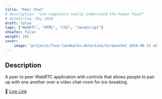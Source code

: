 ```yaml
---
title: "Peer Chat"
# description: "Can computers really understand the human face?"
# dateString: May 2020
draft: false
tags: ["WebRTC", "HTML", "CSS", "JavaScript"]
showToc: false
weight: 205
cover:
    image: "projects/face-landmarks-detection/Screenshot 2024-06-15 at 12.59.39 AM.png"
--- 
```

<!-- ### 🔗 [Colab Notebook](https://colab.research.google.com/drive/1TOw7W_WU4oltoGZfZ_0krpxmhdFR2gmb)
### 🔗 [Blog Post](../../blog/face-landmarks-detection) -->

## Description

A peer to peer WebRTC application with controls that allows people to pair up with one another over a video chat-room for ice-breaking.

🔗 [Live Link](https://amigos-six.vercel.app/lobby.html)